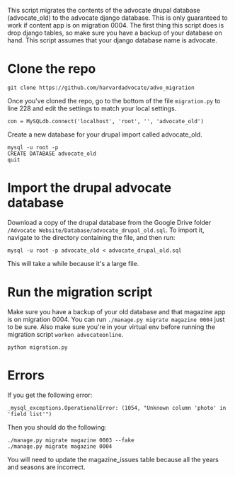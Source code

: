 This script migrates the contents of the advocate drupal database (advocate_old) to the
advocate django database. This is only guaranteed to work if content app is on migration 0004. The first thing this script does is drop django tables, so make sure you have a backup of your database on hand. This script assumes that your django database name is advocate.

# Clone the repo
```
git clone https://github.com/harvardadvocate/advo_migration
```
Once you've cloned the repo, go to the bottom of the file ```migration.py``` to line 228 and edit the settings to match your local settings.
```
con = MySQLdb.connect('localhost', 'root', '', 'advocate_old')
```
Create a new database for your drupal import called advocate_old. 
```
mysql -u root -p
CREATE DATABASE advocate_old
quit
```
# Import the drupal advocate database

Download a copy of the drupal database from the Google Drive folder ```/Advocate Website/Database/advocate_drupal_old.sql```. To import it, navigate to the directory containing the file, and then run:

```
mysql -u root -p advocate_old < advocate_drupal_old.sql
```
This will take a while because it's a large file. 

# Run the migration script
Make sure you have a backup of your old database and that magazine app is on migration 0004. You can run ```./manage.py migrate magazine 0004``` just to be sure. Also make sure you're in your virtual env before running the migration script ```workon advocateonline```. 
```
python migration.py
```
# Errors
If you get the following error:
```
_mysql_exceptions.OperationalError: (1054, "Unknown column 'photo' in 'field list'")
```
Then you should do the following:
```
./manage.py migrate magazine 0003 --fake
./manage.py migrate magazine 0004
```
You will need to update the magazine_issues table because all the years and seasons are incorrect. 

